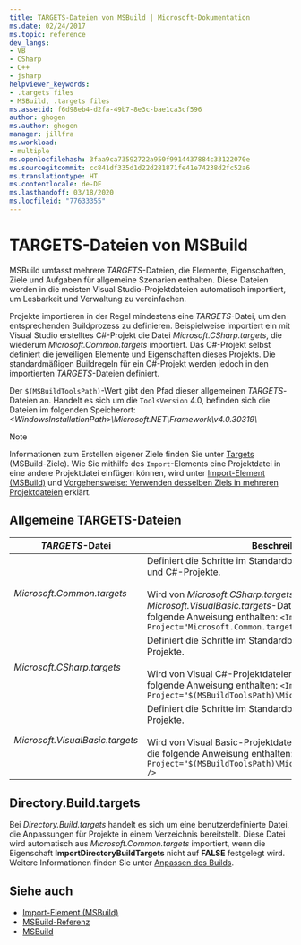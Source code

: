 ```yaml
---
title: TARGETS-Dateien von MSBuild | Microsoft-Dokumentation
ms.date: 02/24/2017
ms.topic: reference
dev_langs:
- VB
- CSharp
- C++
- jsharp
helpviewer_keywords:
- .targets files
- MSBuild, .targets files
ms.assetid: f6d98eb4-d2fa-49b7-8e3c-bae1ca3cf596
author: ghogen
ms.author: ghogen
manager: jillfra
ms.workload:
- multiple
ms.openlocfilehash: 3faa9ca73592722a950f9914437884c33122070e
ms.sourcegitcommit: cc841df335d1d22d281871fe41e74238d2fc52a6
ms.translationtype: HT
ms.contentlocale: de-DE
ms.lasthandoff: 03/18/2020
ms.locfileid: "77633355"
---
```

# <a name="msbuild-targets-files"></a>TARGETS-Dateien von MSBuild

MSBuild umfasst mehrere *TARGETS*-Dateien, die Elemente, Eigenschaften, Ziele und Aufgaben für allgemeine Szenarien enthalten. Diese Dateien werden in die meisten Visual Studio-Projektdateien automatisch importiert, um Lesbarkeit und Verwaltung zu vereinfachen.

 Projekte importieren in der Regel mindestens eine *TARGETS*-Datei, um den entsprechenden Buildprozess zu definieren. Beispielweise importiert ein mit Visual Studio erstelltes C#-Projekt die Datei *Microsoft.CSharp.targets*, die wiederum *Microsoft.Common.targets* importiert. Das C#-Projekt selbst definiert die jeweiligen Elemente und Eigenschaften dieses Projekts. Die standardmäßigen Buildregeln für ein C#-Projekt werden jedoch in den importierten *TARGETS*-Dateien definiert.

 Der `$(MSBuildToolsPath)`-Wert gibt den Pfad dieser allgemeinen *TARGETS*-Dateien an. Handelt es sich um die `ToolsVersion` 4.0, befinden sich die Dateien im folgenden Speicherort: *\<WindowsInstallationPath>\Microsoft.NET\Framework\v4.0.30319\\*

> [!NOTE]
> Informationen zum Erstellen eigener Ziele finden Sie unter [Targets](../msbuild/msbuild-targets.md) (MSBuild-Ziele). Wie Sie mithilfe des `Import`-Elements eine Projektdatei in eine andere Projektdatei einfügen können, wird unter [Import-Element (MSBuild)](../msbuild/import-element-msbuild.md) und [Vorgehensweise: Verwenden desselben Ziels in mehreren Projektdateien](../msbuild/how-to-use-the-same-target-in-multiple-project-files.md) erklärt.

## <a name="common-targets-files"></a>Allgemeine TARGETS-Dateien

| *TARGETS*-Datei | Beschreibung |
|---------------------------------| - |
| *Microsoft.Common.targets* | Definiert die Schritte im Standardbuildprozess für Visual Basic- und C#-Projekte.<br /><br /> Wird von *Microsoft.CSharp.targets*-Dateien und *Microsoft.VisualBasic.targets*-Dateien importiert, die die folgende Anweisung enthalten: `<Import Project="Microsoft.Common.targets" />` |
| *Microsoft.CSharp.targets* | Definiert die Schritte im Standardbuildprozess für Visual C#-Projekte.<br /><br /> Wird von Visual C#-Projektdateien (*CSPROJ*) importiert, die die folgende Anweisung enthalten: `<Import Project="$(MSBuildToolsPath)\Microsoft.CSharp.targets" />` |
| *Microsoft.VisualBasic.targets* | Definiert die Schritte im Standardbuildprozess für Visual Basic-Projekte.<br /><br /> Wird von Visual Basic-Projektdateien (*VBPROJ*) importiert, die die folgende Anweisung enthalten: `<Import Project="$(MSBuildToolsPath)\Microsoft.VisualBasic.targets" />` |

## <a name="directorybuildtargets"></a>Directory.Build.targets

Bei *Directory.Build.targets* handelt es sich um eine benutzerdefinierte Datei, die Anpassungen für Projekte in einem Verzeichnis bereitstellt. Diese Datei wird automatisch aus *Microsoft.Common.targets* importiert, wenn die Eigenschaft **ImportDirectoryBuildTargets** nicht auf **FALSE** festgelegt wird. Weitere Informationen finden Sie unter [Anpassen des Builds](customize-your-build.md).

## <a name="see-also"></a>Siehe auch

- [Import-Element (MSBuild)](../msbuild/import-element-msbuild.md)
- [MSBuild-Referenz](../msbuild/msbuild-reference.md)
- [MSBuild](../msbuild/msbuild.md)
